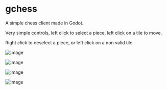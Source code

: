 # gchess

A simple chess client made in Godot.

Very simple controls, left click to select a piece,
left click on a tile to move.

Right click to deselect a piece,
or left click on a non valid tile.

![image](https://user-images.githubusercontent.com/13941914/208015034-0b819c56-a5a3-4218-98b0-49ba221f8c05.png)

![image](https://user-images.githubusercontent.com/13941914/208015290-14961f86-5432-4b25-baf1-50588a431ff0.png)

![image](https://user-images.githubusercontent.com/13941914/208015343-3f5bc98f-3b68-429f-b44d-696cdf50326b.png)

![image](https://user-images.githubusercontent.com/13941914/208015533-2a0c3561-9a13-40d5-b62e-1504a4b07188.png)
